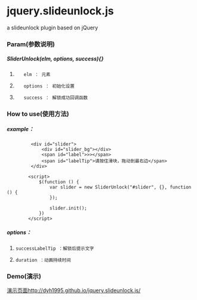jquery.slideunlock.js
==================================

a slideunlock plugin based on jQuery

### Param(参数说明)
#####   SliderUnlock(elm, options, success){}
1.        elm ： 元素
2.        options ： 初始化设置
3.        success ： 解锁成功回调函数

### How to use(使用方法)

#####   example： 
             <div id="slider">
                 <div id="slider_bg"></div>
                 <span id="label">>></span>
                 <span id="labelTip">请按住滑块，拖动到最右边</span>
             </div>

            <script>
                $(function () {
                    var slider = new SliderUnlock("#slider", {}, function () {
                    });
        
                    slider.init();
                })
            </script>
        
#####   options：
1.     successLabelTip ：解锁后提示文字   
2.     duration ：动画持续时间   

### Demo(演示)
[演示页面http://dyh1995.github.io/jquery.slideunlock.js/](http://dyh1995.github.io/jquery.slideunlock.js/)
